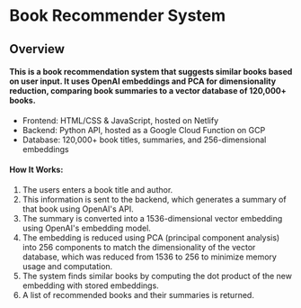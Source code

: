 # Book Recommender System
## Overview

#### This is a book recommendation system that suggests similar books based on user input. It uses OpenAI embeddings and PCA for dimensionality reduction, comparing book summaries to a vector database of 120,000+ books.
<ul>
    <li>Frontend: HTML/CSS & JavaScript, hosted on Netlify</li>
    <li>Backend: Python API, hosted as a Google Cloud Function on GCP</li>
    <li>Database: 120,000+ book titles, summaries, and 256-dimensional embeddings</li>
</ul>

#### How It Works:
1. The users enters a book title and author.
2. This information is sent to the backend, which generates a summary of that book using OpenAI's API.
3. The summary is converted into a 1536-dimensional vector embedding using OpenAI's embedding model.
4. The embedding is reduced using PCA (principal component analysis) into 256 components to match the dimensionality of the vector database, which was reduced from 1536 to 256 to minimize memory usage and computation.
5. The system finds similar books by computing the dot product of the new embedding with stored embeddings.
6. A list of recommended books and their summaries is returned.
